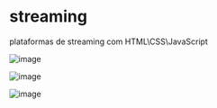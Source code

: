 # streaming
plataformas de streaming com HTML\CSS\JavaScript


![image](https://github.com/derbassomar/streaming/assets/148890555/ac593357-5b65-4466-bca0-e77d15697862)


![image](https://github.com/derbassomar/streaming/assets/148890555/6a956004-3f28-47e1-9cf2-a08078177ef1)


![image](https://github.com/derbassomar/streaming/assets/148890555/79582542-9879-4e09-be94-4b6adea8c4ab)
